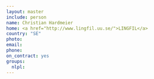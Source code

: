 ```yaml
---
layout: master
include: person
name: Christian Hardmeier
home: <a href="http://www.lingfil.uu.se/">LINGFIL</a>
country: "SE"
photo:
email:
phone:
on_contract: yes
groups:
  nlpl:
---
```

